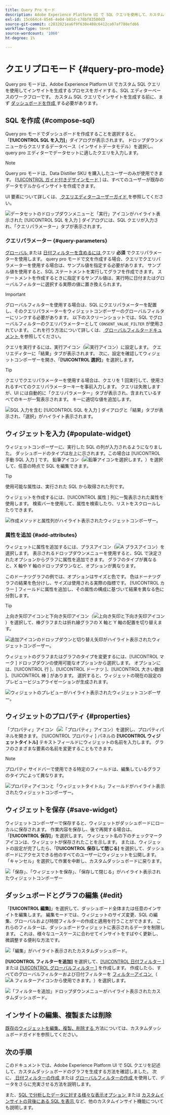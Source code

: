 ```yaml
---
title: Query Pro モード
description: Adobe Experience Platform UI で SQL クエリを使用して、カスタムダッシュボードのグラフを生成する方法を説明します。
exl-id: 15c664c4-8546-4e04-b81d-c78bf83500d3
source-git-commit: c2832821ea6f9f630e480c6412ca07af788efd66
workflow-type: tm+mt
source-wordcount: '1060'
ht-degree: 1%

---
```


# クエリプロモード {#query-pro-mode}

Query pro モードは、Adobe Experience Platform UI でカスタム SQL クエリを使用してインサイトを生成するプロセスをガイドする、SQL エディターベースのワークフローです。 カスタム SQL クエリでインサイトを生成する前に、まず [ ダッシュボードを作成 ](./overview.md#create-custom-dashboard) する必要があります。

## SQL を作成 {#compose-sql}

Query pro モードでダッシュボードを作成することを選択すると、「**[!UICONTROL SQL を入力]**」ダイアログが表示されます。 ドロップダウンメニューからクエリするデータベース（インサイトデータモデル）を選択し、query pro エディターでデータセットに適したクエリを入力します。

>[!NOTE]
>
>Query pro モードは、Data Distiller SKU を購入したユーザーのみが使用できます。 [[!UICONTROL  ガイド付きデザインモード ]](../../user-defined-dashboards.md) は、すべてのユーザーが既存のデータモデルからインサイトを作成できます。

UI 要素について詳しくは、[ クエリエディターユーザーガイド ](../../../query-service/ui/user-guide.md#query-authoring) を参照してください。

![ データセットのドロップダウンメニューと「実行」アイコンがハイライト表示された [!UICONTROL SQL を入力 ] ダイアログには、SQL クエリが入力され、「クエリパラメーター」タブが表示されます。](../../images/customizable-insights/enter-sql-database-dropdown.png)

### クエリパラメーター {#query-parameters}

[ グローバル ](./filters/global-filter.md) または [ 日付フィルターを含めるには ](./filters/date-filter.md) クエリ **必須** でクエリパラメーターを使用します。 query pro モードで文を作成する場合、クエリでクエリパラメーターを使用する場合は、サンプル値を指定する必要があります。 サンプル値を使用すると、SQL ステートメントを実行してグラフを作成できます。 ステートメントを作成するときに指定するサンプル値は、実行時に日付またはグローバルフィルターに選択する実際の値に置き換えられます。



>[!IMPORTANT]
>
>グローバルフィルターを使用する場合は、SQL にクエリパラメーターを配置し、そのクエリパラメーターをウィジェットコンポーザーのグローバルフィルターにリンクする必要があります。 以下のスクリーンショットでは、SQL でグローバルフィルターのクエリパラメーターとして `CONSENT_VALUE_FILTER` が使用されています。 これを行う方法について詳しくは、[ グローバルフィルタードキュメント ](./filters/global-filter.md#enable-global-filter) を参照してください。

クエリを実行するには、実行アイコン（![ 実行アイコン](/help/images/icons/play.png)）に設定します。 クエリエディターに「結果」タブが表示されます。 次に、設定を確認してウィジェットコンポーザーを開き、「**[!UICONTROL 選択]**」を選択します。

>[!TIP]
>
>クエリでクエリパラメーターを使用する場合は、クエリを 1 回実行して、使用されるすべてのクエリパラメーターキーを事前入力します。 クエリは失敗しますが、UI には自動的に「クエリパラメーター」タブが表示され、含まれているすべてのキーが一覧表示されます。 キーに適切な値を追加します。

![SQL 入力を含む [!UICONTROL SQL を入力 ] ダイアログと「結果」タブが表示され、「選択」がハイライト表示されます。](../../images/customizable-insights/enter-sql-select.png)

## ウィジェットを入力 {#populate-widget}

ウィジェットコンポーザーに、実行した SQL の列が入力されるようになりました。 ダッシュボードのタイプは左上に示されます。この場合は [!UICONTROL  手動 SQL 入力 ] です。 鉛筆アイコン（![ 鉛筆アイコンを選択します。](/help/images/icons/edit.png)）を選択して、任意の時点で SQL を編集できます。

>[!TIP]
>
>使用可能な属性は、実行された SQL から取得された列です。

ウィジェットを作成するには、[!UICONTROL  属性 ] 列に一覧表示された属性を使用します。 検索バーを使用して、属性を検索したり、リストをスクロールしたりできます。

![ 作成メソッドと属性列がハイライト表示されたウィジェットコンポーザー。](../../images/customizable-insights/creation-method-and-attribute-column.png)

### 属性を追加 {#add-attributes}

ウィジェットに属性を追加するには、プラスアイコン（![A プラスアイコン](/help/images/icons/add-circle.png)）を選択します。 表示されるドロップダウンメニューを使用すると、SQL で決定されたオプションからグラフに属性を追加できます。 グラフのタイプが異なると、X 軸や Y 軸のドロップダウンなど、オプションが異なります。

このドーナツグラフの例では、オプションはサイズと色です。 色はドーナツグラフの結果を色分けし、サイズは使用される実際の指標です。 [!UICONTROL  カラー ] フィールドに属性を追加し、その属性の構成に基づいて結果を異なる色に分割します。

>[!TIP]
>
>上向き矢印アイコンと下向き矢印アイコン（![ 上向き矢印と下向き矢印アイコン](/help/images/icons/switch.png)）を選択して、棒グラフまたは折れ線グラフの X 軸と Y 軸の配置を切り替えます。

![ 追加アイコンのドロップダウンと切り替え矢印がハイライト表示されたウィジェットコンポーザー。](../../images/customizable-insights/add-icon-and-switch-arrows.png)

ウィジェットのグラフまたはグラフのタイプを変更するには、[!UICONTROL  マーク ] ドロップダウンの使用可能なオプションから選択します。 オプションには、[!UICONTROL  行 ]、[!UICONTROL  ドーナツ ]、[!UICONTROL  大きい数値 ]、[!UICONTROL  棒 ] があります。 選択すると、ウィジェットの現在の設定のプレビュービジュアライゼーションが生成されます。

![ ウィジェットのプレビューがハイライト表示されたウィジェットコンポーザー。](../../images/customizable-insights/widget-preview.png)

## ウィジェットのプロパティ {#properties}

「プロパティ」アイコン（![ 「プロパティ」アイコン](/help/images/icons/properties.png)）を選択し、プロパティパネルを開きます。 [!UICONTROL  プロパティ ] パネルの **[!UICONTROL ウィジェットタイトル]** テキストフィールドにウィジェットの名前を入力します。 グラフのさまざまな要素の名前を変更することもできます。

>[!NOTE]
>
>プロパティ サイドバーで使用できる特定のフィールドは、編集しているグラフのタイプによって異なります。

![ プロパティアイコンと「ウィジェットタイトル」フィールドがハイライト表示されたウィジェットコンポーザー。](../../images/customizable-insights/widget-properties-title-text.png)

## ウィジェットを保存 {#save-widget}

ウィジェットコンポーザーで保存すると、ウィジェットがダッシュボードにローカルに保存されます。 作業内容を保存し、後で再開する場合は、「**[!UICONTROL 保存]**」を選択します。 ウィジェット名の下のチェックマークアイコンは、ウィジェットが保存されたことを示します。 または、ウィジェットの設定が完了したら、「**[!UICONTROL 保存して閉じる]** を選択して、ダッシュボードにアクセスできる他のすべてのユーザーにウィジェットを公開します。 「キャンセル」を選択して作業を中断し、カスタムダッシュボードに戻ります。

![ 「保存」、「ウィジェットを保存」、「保存して閉じる」がハイライト表示されたウィジェットコンポーザー ](../../images/customizable-insights/insight-saved.png)

## ダッシュボードとグラフの編集 {#edit}

「**[!UICONTROL 編集]**」を選択して、ダッシュボード全体または任意のインサイトを編集します。 編集モードでは、ウィジェットのサイズ変更、SQL の編集、グローバルおよび時間フィルターの作成と適用を行うことができます。 これらのフィルターは、ダッシュボードウィジェットに表示されるデータを制限します。 これは、様々なユースケースに合わせてインサイトをすばやく更新し、微調整する便利な方法です。

![ 「編集」がハイライト表示されたカスタムダッシュボード。](../../images/customizable-insights/edit-dashboard.png)

**[!UICONTROL フィルターを追加]** を選択して、[[!UICONTROL  日付フィルター ]](#create-date-filter) または [[!UICONTROL  グローバルフィルター ]](#create-global-filter) を作成します。 作成したら、すべてのグローバルフィルターおよび日付フィルターを [ フィルターアイコン ](#select-global-filter) （![A フィルターアイコンから使用できます。](/help/images/icons/filter.png)）を選択します。

![ 「フィルターを追加」ドロップダウンメニューがハイライト表示されたカスタムダッシュボード。](../../images/customizable-insights/add-filter.png)

## インサイトの編集、複製または削除

[ 既存のウィジェットを編集、複製、削除する ](../../user-defined-dashboards.md#duplicate) 方法については、カスタムダッシュボードガイドを参照してください。

## 次の手順

このドキュメントでは、Adobe Experience Platform UI で SQL クエリを記述して、カスタムダッシュボードのグラフを生成する方法を確認しました。 次に、[ 日付フィルターの作成 ](./filters/date-filter.md) または [ グローバルフィルターの作成 ](./filters/global-filter.md) を使用して、データをさらに充実させる方法を説明します。

また、[SQL で分析したデータに対する様々な表示オプション ](./view-more.md) または [ カスタムインサイトの背後にある SQL を表示 ](./view-sql.md) など、他のカスタムインサイト機能についても説明します。
